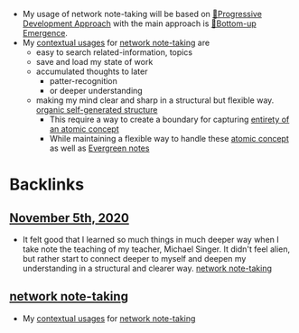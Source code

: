 - My usage of network note-taking will be based on [🌱Progressive Development Approach](<🌱Progressive Development Approach.md>) with the main approach is [🌲Bottom-up Emergence](<🌲Bottom-up Emergence.md>).
- My [contextual usages](<contextual usages.md>) for [network note-taking](<network note-taking.md>) are
    - easy to search related-information, topics 
    - save and load my state of work
    - accumulated thoughts to later 
        - patter-recognition 
        - or deeper understanding
    - making my mind clear and sharp in a structural but flexible way. [organic self-generated structure](<organic self-generated structure.md>)
        - This require a way to create a boundary for capturing [entirety of an atomic concept](<entirety of an atomic concept.md>)
        - While maintaining a flexible way to handle these [atomic concept](<atomic concept.md>) as well as [Evergreen notes](<Evergreen notes.md>)

# Backlinks
## [November 5th, 2020](<November 5th, 2020.md>)
- It felt good that I learned so much things in much deeper way when I take note the teaching of my teacher, Michael Singer. It didn't feel alien, but rather start to connect deeper to myself and deepen my understanding in a structural and clearer way. [network note-taking](<network note-taking.md>)

## [network note-taking](<network note-taking.md>)
- My [contextual usages](<contextual usages.md>) for [network note-taking](<network note-taking.md>)

